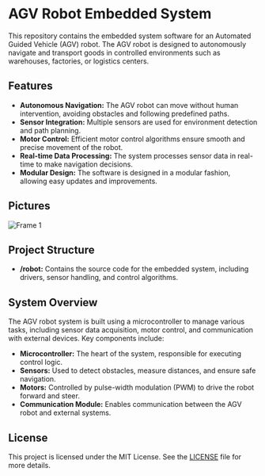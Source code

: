 # AGV Robot Embedded System

This repository contains the embedded system software for an Automated Guided Vehicle (AGV) robot. The AGV robot is designed to autonomously navigate and transport goods in controlled environments such as warehouses, factories, or logistics centers.

## Features

- **Autonomous Navigation:** The AGV robot can move without human intervention, avoiding obstacles and following predefined paths.
- **Sensor Integration:** Multiple sensors are used for environment detection and path planning.
- **Motor Control:** Efficient motor control algorithms ensure smooth and precise movement of the robot.
- **Real-time Data Processing:** The system processes sensor data in real-time to make navigation decisions.
- **Modular Design:** The software is designed in a modular fashion, allowing easy updates and improvements.

## Pictures

![Frame 1](https://github.com/user-attachments/assets/9c95c70f-c5c8-42a1-aea8-dde8771fe671)

## Project Structure

- **/robot:** Contains the source code for the embedded system, including drivers, sensor handling, and control algorithms.
  
## System Overview

The AGV robot system is built using a microcontroller to manage various tasks, including sensor data acquisition, motor control, and communication with external devices. Key components include:

- **Microcontroller:** The heart of the system, responsible for executing control logic.
- **Sensors:** Used to detect obstacles, measure distances, and ensure safe navigation.
- **Motors:** Controlled by pulse-width modulation (PWM) to drive the robot forward and steer.
- **Communication Module:** Enables communication between the AGV robot and external systems.

## License

This project is licensed under the MIT License. See the [LICENSE](LICENSE) file for more details.
